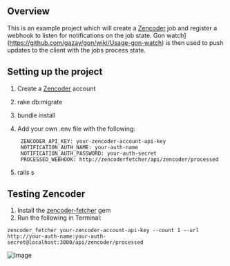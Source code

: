 ## Overview

This is an example project which will create a [Zencoder](http://zencoder.com) job and register a webhook to listen for notifications on the job state. Gon watch](https://github.com/gazay/gon/wiki/Usage-gon-watch) is then used to push updates to the client with the jobs process state.

## Setting up the project

1. Create a [Zencoder](http://zencoder.com) account
2. rake db:migrate
3. bundle install
4. Add your own .env file with the following:

		ZENCODER_API_KEY: your-zencoder-account-api-key
		NOTIFICATION_AUTH_NAME: your-auth-name
		NOTIFICATION_AUTH_PASSWORD: your-auth-secret
		PROCESSED_WEBHOOK: http://zencoderfetcher/api/zencoder/processed

5. rails s

## Testing Zencoder

1. Install the [zencoder-fetcher](http://goo.gl/i1tKI4) gem
2. Run the following in Terminal: 
 
 `zencoder_fetcher your-zencoder-account-api-key --count 1 --url http://your-auth-name:your-auth-secret@localhost:3000/api/zencoder/processed`

![Image](https://f.cloud.github.com/assets/31971/1201719/650f1a4c-2539-11e3-950b-1583e4d0aace.png)
